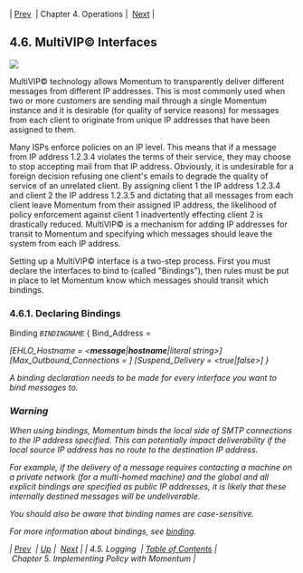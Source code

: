 | [Prev](operations.logging)  | Chapter 4. Operations |  [Next](policy.php) |

## 4.6. MultiVIP© Interfaces

<a class="indexterm" name="idp2908864"></a>![](images/multivip.png)

MultiVIP© technology allows Momentum to transparently deliver different messages from different IP addresses. This is most commonly used when two or more customers are sending mail through a single Momentum instance and it is desirable (for quality of service reasons) for messages from each client to originate from unique IP addresses that have been assigned to them.

Many ISPs enforce policies on an IP level. This means that if a message from IP address 1.2.3.4 violates the terms of their service, they may choose to stop accepting mail from that IP address. Obviously, it is undesirable for a foreign decision refusing one client's emails to degrade the quality of service of an unrelated client. By assigning client 1 the IP address 1.2.3.4 and client 2 the IP address 1.2.3.5 and dictating that all messages from each client leave Momentum from their assigned IP address, the likelihood of policy enforcement against client 1 inadvertently effecting client 2 is drastically reduced. MultiVIP© is a mechanism for adding IP addresses for transit to Momentum and specifying which messages should leave the system from each IP address.

Setting up a MultiVIP© interface is a two-step process. First you must declare the interfaces to bind to (called "Bindings"), then rules must be put in place to let Momentum know which messages should transit which bindings.

### 4.6.1. Declaring Bindings

Binding *`BINDINGNAME`* {
  Bind_Address = <address>
 [EHLO_Hostname = <__message__|__hostname__|literal string>]
 [Max_Outbound_Connections = <number>]
 [Suspend_Delivery = <true|false>]
}

A binding declaration needs to be made for every interface you want to bind messages to.

### Warning

When using bindings, Momentum binds the local side of SMTP connections to the IP address specified. This can potentially impact deliverability if the local source IP address has no route to the destination IP address.

For example, if the delivery of a message requires contacting a machine on a private network (for a multi-homed machine) and the global and all explicit bindings are specified as public IP addresses, it is likely that these internally destined messages will be undeliverable.

You should also be aware that binding names are case-sensitive.

For more information about bindings, see [binding](conf.ref.binding "binding").

| [Prev](operations.logging)  | [Up](operations.php) |  [Next](policy.php) |
| 4.5. Logging  | [Table of Contents](index) |  Chapter 5. Implementing Policy with Momentum |
